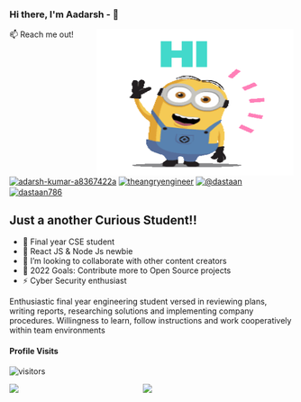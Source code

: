 
### Hi there, I'm Aadarsh -  👋
<img align="right" src="HELLO.gif" alt="Illustration of ready" width=350px height=260px/>


:mailbox: Reach me out!

<a href="https://www.linkedin.com/in/ak47adarsh01/" target="blank"><img align="center" src="https://raw.githubusercontent.com/rahuldkjain/github-profile-readme-generator/master/src/images/icons/Social/linked-in-alt.svg" alt="adarsh-kumar-a8367422a" height="30" width="40" /></a>
<a href="https://instagram.com/theangryengineer" target="blank"><img align="center" src="https://raw.githubusercontent.com/rahuldkjain/github-profile-readme-generator/master/src/images/icons/Social/instagram.svg" alt="theangryengineer" height="30" width="40" /></a>
<a href="https://hashnode.com/@dastaan" target="blank"><img align="center" src="https://raw.githubusercontent.com/rahuldkjain/github-profile-readme-generator/master/src/images/icons/Social/hashnode.svg" alt="@dastaan" height="30" width="40" /></a>
<a href="https://www.leetcode.com/dastaan786" target="blank"><img align="center" src="https://raw.githubusercontent.com/rahuldkjain/github-profile-readme-generator/master/src/images/icons/Social/leet-code.svg" alt="dastaan786" height="30" width="40" /></a>
## Just a another Curious Student!!

- 🔭 Final year CSE student
- 🌱 React JS & Node Js newbie
- 👯 I’m looking to collaborate with other content creators
- 🥅 2022 Goals: Contribute more to Open Source projects
- ⚡ Cyber Security enthusiast

Enthusiastic final year
engineering student versed in reviewing plans, writing reports, researching solutions and
implementing company procedures. Willingness to learn,
follow instructions and work cooperatively within team environments


#### Profile Visits 

![visitors](https://visitor-badge.glitch.me/badge?page_id=ak47adarsh01.ak47adarsh01)

<img  align ="left" width = "47%" src="https://github-readme-stats.vercel.app/api?username=ak47adarsh01&show_icons=true&theme=radical" />

<img  align= "left" width = "47%"  src="https://github-readme-stats.vercel.app/api/top-langs/?username=ak47adarsh01&layout=compact" />


